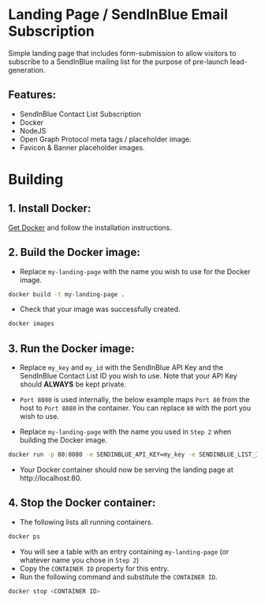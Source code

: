 # Landing Page / SendInBlue Email Subscription
Simple landing page that includes form-submission to
allow visitors to subscribe to a SendInBlue mailing list
for the purpose of pre-launch lead-generation.

## Features:
- SendInBlue Contact List Subscription
- Docker
- NodeJS
- Open Graph Protocol meta tags / placeholder image.
- Favicon & Banner placeholder images.

# Building

## 1. Install Docker:

[Get Docker](https://docs.docker.com/get-docker) and follow the installation instructions.

## 2. Build the Docker image:
- Replace `my-landing-page` with the name you wish to use for the Docker image.

```bash
docker build -t my-landing-page .
```

- Check that your image was successfully created.
```bash
docker images
```

## 3. Run the Docker image:
- Replace `my_key` and `my_id` with the SendInBlue API Key and the
SendInBlue Contact List ID you wish to use.
Note that your API Key should **ALWAYS** be kept private.

- `Port 8080` is used internally, the below example maps `Port 80`
from the host to `Port 8080` in the container.
You can replace `80` with the port you wish to use.

- Replace `my-landing-page` with the name you used in `Step 2` when building the Docker image.

```bash
docker run -p 80:8080 -e SENDINBLUE_API_KEY=my_key -e SENDINBLUE_LIST_ID=my_id my-landing-page
```

- Your Docker container should now be serving the landing page at http://localhost:80.

## 4. Stop the Docker container:
- The following lists all running containers.
```bash
docker ps
```
- You will see a table with an entry containing `my-landing-page` (or whatever name you chose in `Step 2`)
- Copy the `CONTAINER ID` property for this entry.
- Run the following command and substitute the `CONTAINER ID`.
```bash
docker stop <CONTAINER ID>
```
